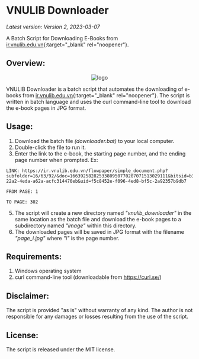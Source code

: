 # VNULIB Downloader

_Latest version: Version 2, 2023-03-07_

A Batch Script for Downloading E-Books from [ir.vnulib.edu.vn](https://ir.vnulib.edu.vn/){:target="_blank" rel="noopener"}.

## Overview:

<p align="center">
  <img src="https://static.vnuhcm.edu.vn/images/0%20Phong%204T/2019/Thang%205/19.05.21%20-%20Logo%20don-03%20(1).png" alt="logo"/>
</p>

VNULIB Downloader is a batch script that automates the downloading of e-books from [ir.vnulib.edu.vn](https://ir.vnulib.edu.vn/){:target="_blank" rel="noopener"}. The script is written in batch language and uses the curl command-line tool to download the e-book pages in JPG format.

## Usage:

1. Download the batch file *(downloader.bat)* to your local computer.
2. Double-click the file to run it.
3. Enter the link to the e-book, the starting page number, and the ending page number when prompted.
Ex:
````
LINK: https://ir.vnulib.edu.vn/flowpaper/simple_document.php?subfolder=16/63/92/&doc=1663925828253380950770207071513029111&bitsid=b3c4ca73-22a2-4eda-a62a-acfc314470eb&uid=f5c8452e-f096-4ed8-bf5c-2a92357b9db7

FROM PAGE: 1

TO PAGE: 302
````


5. The script will create a new directory named *"vnulib_downloader"* in the same location as the batch file and download the e-book pages to a subdirectory named *"image"* within this directory.
6. The downloaded pages will be saved in JPG format with the filename *"page_i.jpg"* where *"i"* is the page number.

## Requirements:

1. Windows operating system
2. curl command-line tool (downloadable from https://curl.se/)

## Disclaimer:

The script is provided "as is" without warranty of any kind. The author is not responsible for any damages or losses resulting from the use of the script.

## License:

The script is released under the MIT license.
